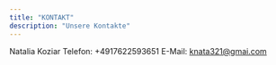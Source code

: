 ```yaml
---
title: "KONTAKT"
description: "Unsere Kontakte"
---
```


Natalia Koziar
Telefon: +4917622593651
E-Mail: knata321@gmai.com

